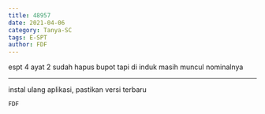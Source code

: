 ```yaml
---
title: 48957
date: 2021-04-06
category: Tanya-SC
tags: E-SPT
author: FDF
---
```


espt 4 ayat 2 sudah hapus bupot tapi di induk masih muncul nominalnya

---

instal ulang aplikasi, pastikan versi terbaru

`FDF`
